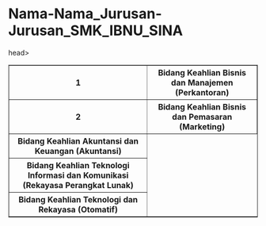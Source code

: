 # Nama-Nama_Jurusan-Jurusan_SMK_IBNU_SINA
<!DOCTYPE html>
<html>
head>

<title>Tugas</title>
</head>
<body>
<table border ="1">
<tr>
  <th>1</th>
  <th>Bidang Keahlian Bisnis dan Manajemen (Perkantoran)</th>
</tr>
   <tr>
     <th>2</th>
     <th>Bidang Keahlian Bisnis dan Pemasaran (Marketing)</th>
 </tr>
    <tr>
     <th>Bidang Keahlian Akuntansi dan Keuangan (Akuntansi)</th>
  </tr>
     <tr>
     <th>Bidang Keahlian Teknologi Informasi dan Komunikasi (Rekayasa Perangkat Lunak)</th>
  </tr>
     <tr>
     <th>Bidang Keahlian Teknologi dan Rekayasa (Otomatif)</th>
</tr>

</html>
